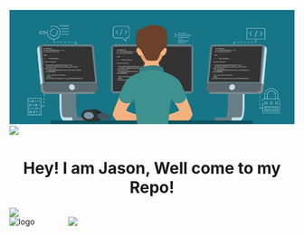 ![logo](https://github.com/Jason-cloud-1/Jason-Cloud-1/blob/main/coding.jpeg)  
![](https://komarev.com/ghpvc/?username=Jason-cloud-1&color=green)   
<h1 align="center">Hey! I am Jason, Well come to my Repo!</h1>

<img align="left" width="400"  src="https://github-readme-stats.vercel.app/api?username=Jason-cloud-1&theme=dark&show_icons=true">   
<img align="right" width="400" src="https://github-readme-stats.vercel.app/api/top-langs/?username=Jason-cloud-1&layout=compact&theme=tokyonight">   


![logo](https://img.shields.io/badge/AWS-yellow.svg?&style=for-the-badge&logo=AWS&yellow)
